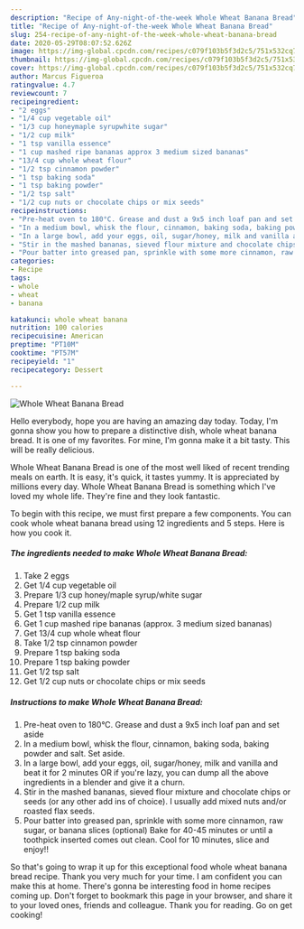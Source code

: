 ```yaml
---
description: "Recipe of Any-night-of-the-week Whole Wheat Banana Bread"
title: "Recipe of Any-night-of-the-week Whole Wheat Banana Bread"
slug: 254-recipe-of-any-night-of-the-week-whole-wheat-banana-bread
date: 2020-05-29T08:07:52.626Z
image: https://img-global.cpcdn.com/recipes/c079f103b5f3d2c5/751x532cq70/whole-wheat-banana-bread-recipe-main-photo.jpg
thumbnail: https://img-global.cpcdn.com/recipes/c079f103b5f3d2c5/751x532cq70/whole-wheat-banana-bread-recipe-main-photo.jpg
cover: https://img-global.cpcdn.com/recipes/c079f103b5f3d2c5/751x532cq70/whole-wheat-banana-bread-recipe-main-photo.jpg
author: Marcus Figueroa
ratingvalue: 4.7
reviewcount: 7
recipeingredient:
- "2 eggs"
- "1/4 cup vegetable oil"
- "1/3 cup honeymaple syrupwhite sugar"
- "1/2 cup milk"
- "1 tsp vanilla essence"
- "1 cup mashed ripe bananas approx 3 medium sized bananas"
- "13/4 cup whole wheat flour"
- "1/2 tsp cinnamon powder"
- "1 tsp baking soda"
- "1 tsp baking powder"
- "1/2 tsp salt"
- "1/2 cup nuts or chocolate chips or mix seeds"
recipeinstructions:
- "Pre-heat oven to 180°C. Grease and dust a 9x5 inch loaf pan and set aside"
- "In a medium bowl, whisk the flour, cinnamon, baking soda, baking powder and salt. Set aside."
- "In a large bowl, add your eggs, oil, sugar/honey, milk and vanilla and beat it for 2 minutes OR if you&#39;re lazy, you can dump all the above ingredients in a blender and give it a churn."
- "Stir in the mashed bananas, sieved flour mixture and chocolate chips or seeds (or any other add ins of choice). I usually add mixed nuts and/or roasted flax seeds."
- "Pour batter into greased pan, sprinkle with some more cinnamon, raw sugar, or banana slices (optional) Bake for 40-45 minutes or until a toothpick inserted comes out clean. Cool for 10 minutes, slice and enjoy!!"
categories:
- Recipe
tags:
- whole
- wheat
- banana

katakunci: whole wheat banana 
nutrition: 100 calories
recipecuisine: American
preptime: "PT10M"
cooktime: "PT57M"
recipeyield: "1"
recipecategory: Dessert

---
```



![Whole Wheat Banana Bread](https://img-global.cpcdn.com/recipes/c079f103b5f3d2c5/751x532cq70/whole-wheat-banana-bread-recipe-main-photo.jpg)

Hello everybody, hope you are having an amazing day today. Today, I'm gonna show you how to prepare a distinctive dish, whole wheat banana bread. It is one of my favorites. For mine, I'm gonna make it a bit tasty. This will be really delicious.

Whole Wheat Banana Bread is one of the most well liked of recent trending meals on earth. It is easy, it's quick, it tastes yummy. It is appreciated by millions every day. Whole Wheat Banana Bread is something which I've loved my whole life. They're fine and they look fantastic.




To begin with this recipe, we must first prepare a few components. You can cook whole wheat banana bread using 12 ingredients and 5 steps. Here is how you cook it.

<!--inarticleads1-->

##### The ingredients needed to make Whole Wheat Banana Bread:

1. Take 2 eggs
1. Get 1/4 cup vegetable oil
1. Prepare 1/3 cup honey/maple syrup/white sugar
1. Prepare 1/2 cup milk
1. Get 1 tsp vanilla essence
1. Get 1 cup mashed ripe bananas (approx. 3 medium sized bananas)
1. Get 13/4 cup whole wheat flour
1. Take 1/2 tsp cinnamon powder
1. Prepare 1 tsp baking soda
1. Prepare 1 tsp baking powder
1. Get 1/2 tsp salt
1. Get 1/2 cup nuts or chocolate chips or mix seeds




<!--inarticleads2-->

##### Instructions to make Whole Wheat Banana Bread:

1. Pre-heat oven to 180°C. Grease and dust a 9x5 inch loaf pan and set aside
1. In a medium bowl, whisk the flour, cinnamon, baking soda, baking powder and salt. Set aside.
1. In a large bowl, add your eggs, oil, sugar/honey, milk and vanilla and beat it for 2 minutes OR if you&#39;re lazy, you can dump all the above ingredients in a blender and give it a churn.
1. Stir in the mashed bananas, sieved flour mixture and chocolate chips or seeds (or any other add ins of choice). I usually add mixed nuts and/or roasted flax seeds.
1. Pour batter into greased pan, sprinkle with some more cinnamon, raw sugar, or banana slices (optional) Bake for 40-45 minutes or until a toothpick inserted comes out clean. Cool for 10 minutes, slice and enjoy!!




So that's going to wrap it up for this exceptional food whole wheat banana bread recipe. Thank you very much for your time. I am confident you can make this at home. There's gonna be interesting food in home recipes coming up. Don't forget to bookmark this page in your browser, and share it to your loved ones, friends and colleague. Thank you for reading. Go on get cooking!
